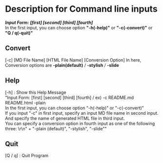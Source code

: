 # Description for Command line inputs

**_Input Form: [first] [second] [third] [fourth]_**  
In the first input, you can choose option **"-h(-help)"** or **"-c(-convert)"** or **"Q / q(-quit)"**  

## Convert
[-c] [MD File Name] [HTML File Name] [Conversion Option]
In here, Conversion options are **-plain(default)** / **-stylish** / **-slide**  
## Help
[-h] : Show this Help Message  
"Input Form: [first] [second] [third] [fourth] / ex) -c README.md README.html -plain  
 In the first input, you can choose option "-h(-help)" or "-c(-convert)"  
 If you input "-c" in first input, specify an input MD file name in second input.  
 And specify the name of generated HTML file in third input.  
 You can specify a conversion option in fourth input as one of the following three: \r\n" + "-plain (default)", "-stylish", "-slide""
## Quit
[Q / q] : Quit Program

